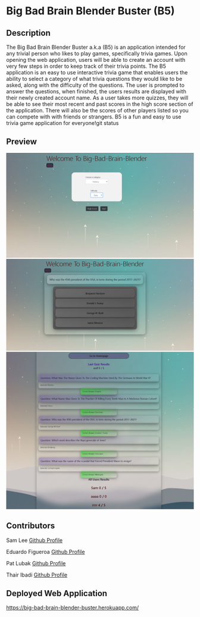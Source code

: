 # Big Bad Brain Blender Buster (B5)

## Description 
The Big Bad Brain Blender Buster a.k.a (B5) is an application intended for any trivial person who likes to play games, specifically trivia games. Upon opening the web application, users will be able to create an account with very few steps in order to keep track of their trivia points. The B5 application is an easy to use interactive trivia game that enables users the ability to select a category of what trivia questions they would like to be asked, along with the difficulty of the questions. The user is prompted to answer the questions, when finished,  the users results are displayed with their newly created account name. As a user takes more quizzes, they will be able to see their most recent and past scores in the high score section of the application. There will also be the scores of other players listed so you can compete with with friends or strangers. B5 is a fun and easy to use trivia game application for everyone!git status


## Preview 
![](./public/Assets/Screenshot%202022-12-01%20100140(cat).png)
![](./public/Assets/Screenshot%202022-12-01%20100257(quiz).png)
![](./public/Assets/Screenshot%202022-12-01%2010041(res).png)


## Contributors 
Sam Lee
[Github Profile](https://github.com/samlee088)

Eduardo Figueroa 
[Github Profile](https://github.com/eddiefigueroa18)

Pat Lubak 
[Github Profile](https://github.com/PatL8822) 

Thair Ibadi 
[Github Profile](https://github.com/Thair-i)


## Deployed Web Application  
https://big-bad-brain-blender-buster.herokuapp.com/
